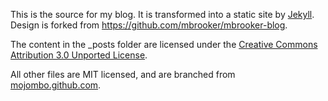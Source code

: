 This is the source for my blog. It is transformed into a static site by [Jekyll](http://github.com/mojombo/jekyll).
Design is forked from https://github.com/mbrooker/mbrooker-blog.

The content in the _posts folder are licensed under the [Creative Commons Attribution 3.0 Unported License](http://creativecommons.org/licenses/by/3.0/).

All other files are MIT licensed, and are branched from [mojombo.github.com](https://github.com/mojombo/mojombo.github.com).